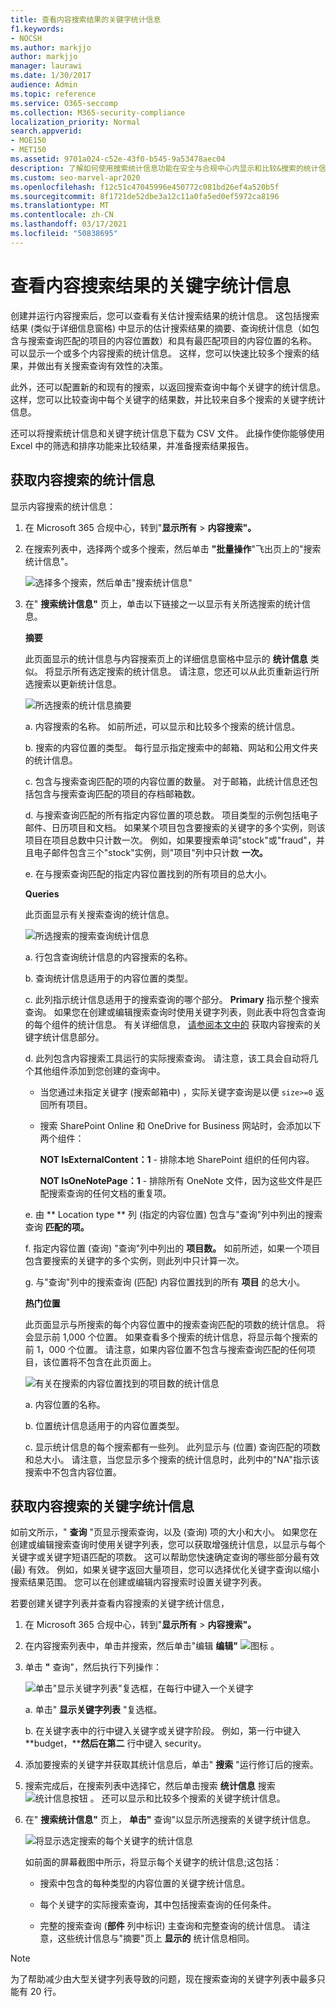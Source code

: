 ```yaml
---
title: 查看内容搜索结果的关键字统计信息
f1.keywords:
- NOCSH
ms.author: markjjo
author: markjjo
manager: laurawi
ms.date: 1/30/2017
audience: Admin
ms.topic: reference
ms.service: O365-seccomp
ms.collection: M365-security-compliance
localization_priority: Normal
search.appverid:
- MOE150
- MET150
ms.assetid: 9701a024-c52e-43f0-b545-9a53478aec04
description: 了解如何使用搜索统计信息功能在安全与合规中心内显示和比较&搜索的统计信息。
ms.custom: seo-marvel-apr2020
ms.openlocfilehash: f12c51c47045996e450772c081bd26ef4a520b5f
ms.sourcegitcommit: 8f1721de52dbe3a12c11a0fa5ed0ef5972ca8196
ms.translationtype: MT
ms.contentlocale: zh-CN
ms.lasthandoff: 03/17/2021
ms.locfileid: "50838695"
---
```

# <a name="view-keyword-statistics-for-content-search-results"></a>查看内容搜索结果的关键字统计信息

创建并运行内容搜索后，您可以查看有关估计搜索结果的统计信息。 这包括搜索结果 (类似于详细信息窗格) 中显示的估计搜索结果的摘要、查询统计信息（如包含与搜索查询匹配的项目的内容位置数）和具有最匹配项目的内容位置的名称。 可以显示一个或多个内容搜索的统计信息。 这样，您可以快速比较多个搜索的结果，并做出有关搜索查询有效性的决策。
  
此外，还可以配置新的和现有的搜索，以返回搜索查询中每个关键字的统计信息。 这样，您可以比较查询中每个关键字的结果数，并比较来自多个搜索的关键字统计信息。
  
还可以将搜索统计信息和关键字统计信息下载为 CSV 文件。 此操作使你能够使用 Excel 中的筛选和排序功能来比较结果，并准备搜索结果报告。
  
## <a name="get-statistics-for-content-searches"></a>获取内容搜索的统计信息

显示内容搜索的统计信息：
  
1. 在 Microsoft 365 合规中心，转到"**显示所有**  >  **内容搜索"。**

2. 在搜索列表中，选择两个或多个搜索，然后单击 **"批量操作**"飞出页上的"搜索统计信息"。
    
    ![选择多个搜索，然后单击"搜索统计信息"](../media/1195c6c3-2e00-469d-8c29-85c1c7ebe6c7.png)
  
3. 在" **搜索统计信息"** 页上，单击以下链接之一以显示有关所选搜索的统计信息。 
    
    **摘要**
    
    此页面显示的统计信息与内容搜索页上的详细信息窗格中显示的 **统计信息** 类似。 将显示所有选定搜索的统计信息。 请注意，您还可以从此页重新运行所选搜索以更新统计信息。 
    
    ![所选搜索的统计信息摘要](../media/abb663eb-b3d6-4f4c-a99f-55d20b0848af.png)
  
    a.  内容搜索的名称。 如前所述，可以显示和比较多个搜索的统计信息。
    
    b. 搜索的内容位置的类型。 每行显示指定搜索中的邮箱、网站和公用文件夹的统计信息。
    
    c. 包含与搜索查询匹配的项的内容位置的数量。 对于邮箱，此统计信息还包括包含与搜索查询匹配的项目的存档邮箱数。
    
    d. 与搜索查询匹配的所有指定内容位置的项总数。 项目类型的示例包括电子邮件、日历项目和文档。 如果某个项目包含要搜索的关键字的多个实例，则该项目在项目总数中只计数一次。 例如，如果要搜索单词"stock"或"fraud"，并且电子邮件包含三个"stock"实例，则"项目"列中只计数 **一次。** 
    
    e. 在与搜索查询匹配的指定内容位置找到的所有项目的总大小。 
    
    **Queries**
    
    此页面显示有关搜索查询的统计信息。
    
    ![所选搜索的搜索查询统计信息](../media/dc817526-dfb9-43d3-a14c-4c58077eb7bb.png)
  
    a. 行包含查询统计信息的内容搜索的名称。
    
    b. 查询统计信息适用于的内容位置的类型。
    
    c. 此列指示统计信息适用于的搜索查询的哪个部分。 **Primary** 指示整个搜索查询。 如果您在创建或编辑搜索查询时使用关键字列表，则此表中将包含查询的每个组件的统计信息。 有关详细信息， [请参阅本文中的](#get-keyword-statistics-for-content-searches) 获取内容搜索的关键字统计信息部分。 
    
    d. 此列包含内容搜索工具运行的实际搜索查询。 请注意，该工具会自动将几个其他组件添加到您创建的查询中。 

    - 当您通过未指定关键字 (搜索邮箱中) ，实际关键字查询是以便  `size>=0` 返回所有项目。 
    
     - 搜索 SharePoint Online 和 OneDrive for Business 网站时，会添加以下两个组件：
    
          **NOT IsExternalContent：1** - 排除本地 SharePoint 组织的任何内容。 
    
          **NOT IsOneNotePage：1** - 排除所有 OneNote 文件，因为这些文件是匹配搜索查询的任何文档的重复项。 

    
    e. 由 ** Location type ** 列 (指定的内容位置) 包含与"查询"列中列出的搜索查询 **匹配的项。** 
    
    f. 指定内容位置 (查询) "查询"列中列出的 **项目数。** 如前所述，如果一个项目包含要搜索的关键字的多个实例，则此列中只计算一次。 
    
    g. 与"查询"列中的搜索查询 (匹配) 内容位置找到的所有 **项目** 的总大小。 
    
    **热门位置**
    
    此页面显示与所搜索的每个内容位置中的搜索查询匹配的项数的统计信息。 将会显示前 1,000 个位置。 如果查看多个搜索的统计信息，将显示每个搜索的前 1，000 个位置。 请注意，如果内容位置不包含与搜索查询匹配的任何项目，该位置将不包含在此页面上。
    
    ![有关在搜索的内容位置找到的项目数的统计信息](../media/35a820b0-85d9-45d1-9a0c-c74bec803e67.png)
  
    a. 内容位置的名称。
    
    b. 位置统计信息适用于的内容位置类型。
    
    c. 显示统计信息的每个搜索都有一些列。 此列显示与 (位置) 查询匹配的项数和总大小。 请注意，当您显示多个搜索的统计信息时，此列中的"NA"指示该搜索中不包含内容位置。 

## <a name="get-keyword-statistics-for-content-searches"></a>获取内容搜索的关键字统计信息

如前文所示，" **查询** "页显示搜索查询，以及 (查询) 项的大小和大小。 如果您在创建或编辑搜索查询时使用关键字列表，您可以获取增强统计信息，以显示与每个关键字或关键字短语匹配的项数。 这可以帮助您快速确定查询的哪些部分最有效 (最) 有效。 例如，如果关键字返回大量项目，您可以选择优化关键字查询以缩小搜索结果范围。 您可以在创建或编辑内容搜索时设置关键字列表。 

若要创建关键字列表并查看内容搜索的关键字统计信息，
  
1. 在 Microsoft 365 合规中心，转到"**显示所有**  >  **内容搜索"。**
    
2. 在内容搜索列表中，单击并搜索，然后单击"编辑 **编辑"** ![ 图标 ](../media/ebd260e4-3556-4fb0-b0bb-cc489773042c.gif) 。
    
3. 单击 **"** 查询"，然后执行下列操作： 
    
    ![单击"显示关键字列表"复选框，在每行中键入一个关键字](../media/73ef46dd-3d5c-415d-b5e7-c3559caaafe2.png)
  
    a. 单击" **显示关键字列表** "复选框。 
    
    b. 在关键字表中的行中键入关键字或关键字阶段。 例如，第一行中键入 **budget，****然后在第二** 行中键入 security。 
    
4. 添加要搜索的关键字并获取其统计信息后，单击" **搜索** "运行修订后的搜索。 
    
5. 搜索完成后，在搜索列表中选择它，然后单击搜索 **统计信息** 搜索 ![ 统计信息按钮 ](../media/9bf56d43-25bf-4f53-a4be-f4d55102310c.png) 。 还可以显示和比较多个搜索的关键字统计信息。
    
6. 在" **搜索统计信息"** 页上， **单击"** 查询"以显示所选搜索的关键字统计信息。 
    
    ![将显示选定搜索的每个关键字的统计信息](../media/e7910fa9-af93-4df9-92d0-e1e3e089e14f.png)
  
    如前面的屏幕截图中所示，将显示每个关键字的统计信息;这包括： 
    
    - 搜索中包含的每种类型的内容位置的关键字统计信息。
    
    - 每个关键字的实际搜索查询，其中包括搜索查询的任何条件。 
    
    - 完整的搜索查询 (**部件** 列中标识) 主查询和完整查询的统计信息。 请注意，这些统计信息与"摘要"页上 **显示的** 统计信息相同。 

> [!NOTE]
> 为了帮助减少由大型关键字列表导致的问题，现在搜索查询的关键字列表中最多只能有 20 行。
